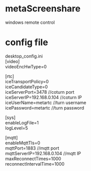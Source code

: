 # metaScreenshare
windows remote control
# config file  
desktop_config.ini   
[video]  
videoEncHwType=0  
   
[rtc]  
iceTransportPolicy=0  
iceCandidateType=0  
iceServerPort=3478  //coturn port  
iceServerIP=192.168.0.104 //coturn IP  
iceUserName=metartc //turn username  
icePassword=metartc //turn password  
   
[sys]  
enableLogFile=1  
logLevel=5  
   
[mqtt]  
enableMqttTls=0  
mqttPort=1883 //mqtt port  
mqttServerIP=192.168.0.104 //mqtt IP  
maxReconnectTimes=1000  
reconnectIntervalTime=1000  
